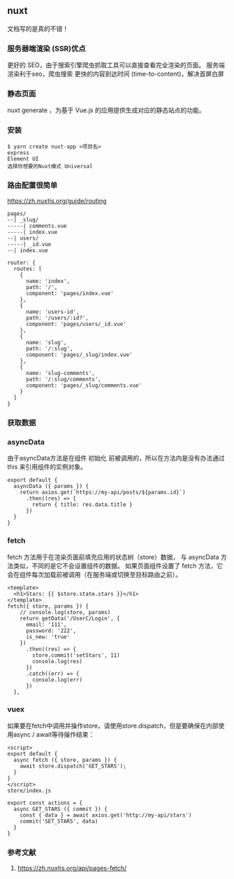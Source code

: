 
## nuxt
文档写的是真的不错！

### 服务器端渲染 (SSR)优点
更好的 SEO，由于搜索引擎爬虫抓取工具可以直接查看完全渲染的页面。 
服务端渲染利于seo，爬虫搜索
更快的内容到达时间 (time-to-content)，解决首屏白屏

### 静态页面
nuxt generate ，为基于 Vue.js 的应用提供生成对应的静态站点的功能。

### 安装
```
$ yarn create nuxt-app <项目名>
express
Element UI
选择你想要的Nuxt模式 Universal
```

### 路由配置很简单
https://zh.nuxtjs.org/guide/routing
```
pages/
--| _slug/
-----| comments.vue
-----| index.vue
--| users/
-----| _id.vue
--| index.vue
```

```
router: {
  routes: [
    {
      name: 'index',
      path: '/',
      component: 'pages/index.vue'
    },
    {
      name: 'users-id',
      path: '/users/:id?',
      component: 'pages/users/_id.vue'
    },
    {
      name: 'slug',
      path: '/:slug',
      component: 'pages/_slug/index.vue'
    },
    {
      name: 'slug-comments',
      path: '/:slug/comments',
      component: 'pages/_slug/comments.vue'
    }
  ]
}
```

### 获取数据
### asyncData
由于asyncData方法是在组件 初始化 前被调用的，所以在方法内是没有办法通过 this 来引用组件的实例对象。
```
export default {
  asyncData ({ params }) {
    return axios.get(`https://my-api/posts/${params.id}`)
      .then((res) => {
        return { title: res.data.title }
      })
  }
}
```

### fetch 
fetch 方法用于在渲染页面前填充应用的状态树（store）数据， 与 asyncData 方法类似，不同的是它不会设置组件的数据。
如果页面组件设置了 fetch 方法，它会在组件每次加载前被调用（在服务端或切换至目标路由之前）。
```
<template>
  <h1>Stars: {{ $store.state.stars }}</h1>
</template>
fetch({ store, params }) {
    // console.log(store, params)
    return getData('/UserC/Login', {
      email: '111',
      password: '222',
      is_new: 'true'
    })
      .then((res) => {
        store.commit('setStars', 11)
        console.log(res)
      })
      .catch((err) => {
        console.log(err)
      })
  },
```

### vuex
如果要在fetch中调用并操作store，请使用store.dispatch，但是要确保在内部使用async / await等待操作结束：
```
<script>
export default {
  async fetch ({ store, params }) {
    await store.dispatch('GET_STARS');
  }
}
</script>
store/index.js

export const actions = {
  async GET_STARS ({ commit }) {
    const { data } = await axios.get('http://my-api/stars')
    commit('SET_STARS', data)
  }
}
```


### 参考文献
1. https://zh.nuxtjs.org/api/pages-fetch/
